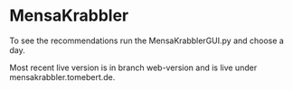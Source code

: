 # MensaKrabbler
To see the recommendations run the MensaKrabblerGUI.py and choose a day.

Most recent live version is in branch web-version and is live under mensakrabbler.tomebert.de.
